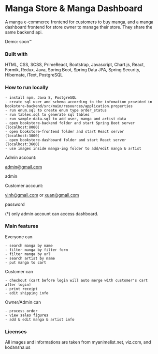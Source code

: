 # Manga Store & Manga Dashboard
A manga e-commerce frontend for customers to buy manga, and a manga dashboard frontend for store owner to manage their store. They share the same backend api.

Demo: soon™

### Built with
HTML, CSS, SCSS, PrimeReact, Bootstrap, Javascript, Chart.js, React, Formik, Redux, Java, Spring Boot, Spring Data JPA, Spring Security, Hibernate, iText, PostgreSQL

### How to run locally

    - install npm, Java 8, PostgreSQL
    - create sql user and schema according to the infomation provided in bookstore-backend/src/main/resources/application.properties
    - run enum.sql to create enum type order_status
    - run tables.sql to generate sql tables
    - run sample-data.sql to add user, manga and artist data
    - open bookstore-backend folder and start Spring Boot server (localhost:8080)
    - open bookstore-frontend folder and start React server (localhost:3000)
    - open bookstore-dashboard folder and start React server (localhost:3600)
    - use images inside manga-img folder to add/edit manga & artist

 Admin account:

 admin@gmail.com

 admin


 Customer account:

 vinh@gmail.com or xuan@gmail.com

 password


 (*) only admin account can access dashboard.   

### Main features
Everyone can

    - search manga by name
    - filter manga by filter form
    - filter manga by url
    - search artist by name
    - put manga to cart

Customer can

    - checkout (cart before login will auto merge with customer's cart after login)
    - print receipt
    - edit shipping info

Owner/Admin can

    - process order
    - view sales figures
    - add & edit manga & artist info

### Licenses
All images and informations are taken from myanimelist.net, viz.com, and kodansha.us 